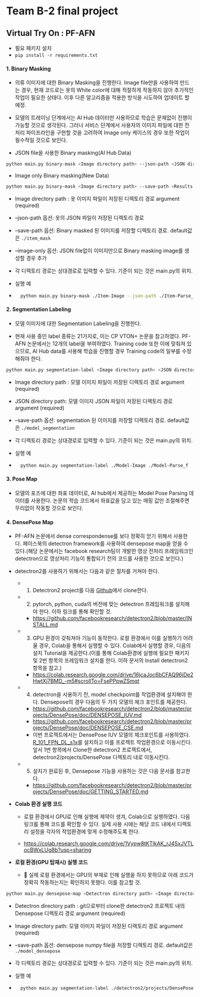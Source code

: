 # Team B-2 final project
## Virtual Try On : PF-AFN
- 필요 패키지 설치
- `pip install -r requirements.txt`



#### 1. Binary Masking

- 의류 이미지에 대한 Binary Masking을 진행한다. Image file만을 사용하여 만드는 경우, 현재 코드로는 옷의 White color에 대해 적절하게 작동하지 않아 추가적인 작업이 필요한 상태다. 이후 다른 알고리즘을 적용한 방식을 시도하여 업데이트 할 예정.

- 모델의 트레이닝 단계에서는 AI Hub 데이터만 사용하므로 학습은 문제없이 진행이 가능할 것으로 생각된다. 그러나 서비스 단계에서 사용자의 이미지 파일에 대한 전처리 파이프라인을 구현할 것을 고려하여 Image only 케이스의 경우 또한 작업이 필수적일 것으로 보인다.

    

- JSON file을 사용한 Binary masking(AI Hub Data)

```bash
python main.py binary-mask <Image directory path> --json-path <JSON directory path> --save-path <Results directory>
```

- Image only Binary masking(New Data)

```bash
python main.py binary-mask <Image directory path> --save-path <Results directory> --image-only
```

- Image directory path : 옷 이미지 파일이 저장된 디렉토리 경로 argument (required)

- –json-path 옵션: 옷의 JSON 파일이 저장된 디렉토리 경로

- –save-path 옵션: Binary masked 된 이미지를 저장할 디렉토리 경로. default값은 `./item_mask`

- –image-only 옵션: JSON file없이 이미지만으로 Binary masking image를 생성할 경우 추가

- 각 디렉토리 경로는 상대경로로 입력할 수 있다. 기준이 되는 것은 main.py의 위치.

- 실행 예

- ```bash
    python main.py binary-mask ./Item-Image --json-path ./Item-Parse_f
    ```

    

#### 2. Segmentation Labeling

- 모델 이미지에 대한 Segmentation Labeling을 진행한다.

- 현재 사용 중인 label 종류는 21가지로, 이는 CP VTON+ 논문을 참고하였다. PF-AFN 논문에서는 12개의 label을 부여하였다. Training code 또한 이에 맞춰져 있으므로, AI Hub data를 사용해 학습을 진행할 경우 Training code의 일부를 수정해줘야 한다.


```bash
python main.py segmentation-label <Image directory path> <JSON directory path> --save-path <Results directory>
```

- Image directory path : 모델 이미지 파일이 저장된 디렉토리 경로 argument (required)

- JSON directory path: 모델 이미지 JSON 파일이 저장된 디렉토리 경로 argument (required)

- –save-path 옵션: segmentation 된 이미지를 저장할 디렉토리 경로. default값은 `./model_segmentation`

- 각 디렉토리 경로는 상대경로로 입력할 수 있다. 기준이 되는 것은 main.py의 위치.

- 실행 예

- ```bash
    python main.py segmentation-label ./Model-Image ./Model-Parse_f
    ```

    

#### 3. Pose Map

- 모델의 포즈에 대한 좌표 데이터로, AI hub에서 제공하는 Model Pose Parsing 데이터를 사용한다. 논문의 학습 코드에서 좌표값을 담고 있는 매핑 값만 조절해주면 무리없이 작동할 것으로 보인다.

    

#### 4. DensePose Map

- PF-AFN 논문에서 dense correspondense를 보다 정확히 얻기 위해서 사용한다. 페이스북의 detectron framework를 사용하여 densepose map을 얻을 수 있다.(해당 논문에서는 facebook research팀이 개발한 영상 전처리 프레임워크인 detectron으로 영상처리 기능이 통합되기 전의 코드를 사용한 것으로 보인다.)

    

- detectron2를 사용하기 위해서는 다음과 같은 절차를 거쳐야 한다.

    - 1) Detectron2 project를 다음 [Github](https://github.com/facebookresearch/detectron2 )에서 clone한다.

    - 2. pytorch, python, cuda의 버전에 맞는 detectron 프레임워크를 설치해야 한다. 이하 링크를 통해 확인할 것.

        - https://github.com/facebookresearch/detectron2/blob/master/INSTALL.md

    - 3. GPU 환경이 갖춰져야 기능이 동작한다. 로컬 환경에서 이를 실행하기 어려울 경우, Colab을 통해서 실행할 수 있다. Colab에서 실행할 경우, 다음의 설치 Tutorial을 제공한다.(이를 통해 Colab환경에 실행에 필요한 패키지 및 2번 항목의 프레임워크 설치를 한다. 이하 문서의 Install detectron2 항목을 참고.)

        - https://colab.research.google.com/drive/16jcaJoc6bCFAQ96jDe2HwtXj7BMD_-m5#scrollTo=FsePPpwZSmqt

    - 4. detectron을 사용하기 전, model checkpoint를 작업환경에 설치해야 한다. Densepose의 경우 다음의 두 가지 모델의 체크 포인트를 제공한다.

        - https://github.com/facebookresearch/detectron2/blob/master/projects/DensePose/doc/DENSEPOSE_IUV.md
        - https://github.com/facebookresearch/detectron2/blob/master/projects/DensePose/doc/DENSEPOSE_CSE.md
        - 이번 프로젝트에서는 DensePose IUV 모델의 체크포인트를 사용하였다. [R_101_FPN_DL_s1x](https://github.com/facebookresearch/detectron2/blob/master/projects/DensePose/configs/densepose_rcnn_R_101_FPN_DL_s1x.yaml)를 설치하고 이를 프로젝트 작업환경으로 이동시킨다. 앞서 1번 항목에서 Clone한 detectron2 프로젝트에서, detectron2/projects/DensePose 디렉토리 내로 이동시킨다.

    - 5. 설치가 완료된 후, Densepose 기능을 사용하는 것은 다음 문서를 참고한다.

        - https://github.com/facebookresearch/detectron2/blob/master/projects/DensePose/doc/GETTING_STARTED.md

            

- **Colab 환경 실행 코드**

    - 로컬 환경에서 GPU로 인해 실행에 제약이 생겨, Colab으로 실행하였다. 다음 링크를 통해 코드를 확인할 수 있다. 실제 사용 시에는 해당 코드 내에서 디렉토리 설정을 각자의 작업환경에 맞게 수정해주도록 한다.

    - https://colab.research.google.com/drive/1Vypw8tKTlkAK_rJ4SxJVTLocBWxLUg8b?usp=sharing

        

- **로컬 환경(GPU 탑재시) 실행 코드**

    - :construction: 실제 로컬 환경에서는 GPU의 부재로 인해 실행을 하지 못하므로 아래 코드가 정확히 작동하는지는 확인하지 못했다. 이를 참고할 것.

```bash
python main.py densepose-map <Detectron directory path> <Image directory path> --save-path <Results directory>
```

- Detectron directory path : git으로부터 clone한 detectron2 프로젝트 내의 Densepose 디렉토리 경로 argument (required)

- Image directory path: 모델 이미지 파일이 저장된 디렉토리 경로 argument (required)

- –save-path 옵션: densepose numpy file을 저장할 디렉토리 경로. default값은 `./model_densepose`

- 각 디렉토리 경로는 상대경로로 입력할 수 있다. 기준이 되는 것은 main.py의 위치.

- 실행 예

- ```bash
    python main.py segmentation-label ./detectron2/projects/DensePose ./Model-Image
    ```

    



